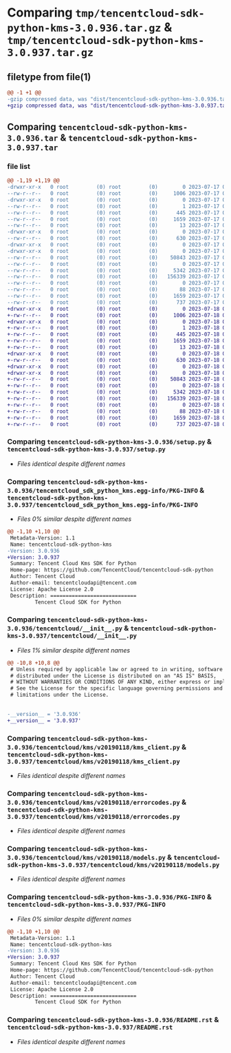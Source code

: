 # Comparing `tmp/tencentcloud-sdk-python-kms-3.0.936.tar.gz` & `tmp/tencentcloud-sdk-python-kms-3.0.937.tar.gz`

## filetype from file(1)

```diff
@@ -1 +1 @@
-gzip compressed data, was "dist/tencentcloud-sdk-python-kms-3.0.936.tar", last modified: Mon Jul 17 00:29:53 2023, max compression
+gzip compressed data, was "dist/tencentcloud-sdk-python-kms-3.0.937.tar", last modified: Tue Jul 18 00:26:24 2023, max compression
```

## Comparing `tencentcloud-sdk-python-kms-3.0.936.tar` & `tencentcloud-sdk-python-kms-3.0.937.tar`

### file list

```diff
@@ -1,19 +1,19 @@
-drwxr-xr-x   0 root         (0) root         (0)        0 2023-07-17 00:29:53.000000 tencentcloud-sdk-python-kms-3.0.936/
--rw-r--r--   0 root         (0) root         (0)     1006 2023-07-17 00:29:52.000000 tencentcloud-sdk-python-kms-3.0.936/setup.py
-drwxr-xr-x   0 root         (0) root         (0)        0 2023-07-17 00:29:53.000000 tencentcloud-sdk-python-kms-3.0.936/tencentcloud_sdk_python_kms.egg-info/
--rw-r--r--   0 root         (0) root         (0)        1 2023-07-17 00:29:53.000000 tencentcloud-sdk-python-kms-3.0.936/tencentcloud_sdk_python_kms.egg-info/dependency_links.txt
--rw-r--r--   0 root         (0) root         (0)      445 2023-07-17 00:29:53.000000 tencentcloud-sdk-python-kms-3.0.936/tencentcloud_sdk_python_kms.egg-info/SOURCES.txt
--rw-r--r--   0 root         (0) root         (0)     1659 2023-07-17 00:29:53.000000 tencentcloud-sdk-python-kms-3.0.936/tencentcloud_sdk_python_kms.egg-info/PKG-INFO
--rw-r--r--   0 root         (0) root         (0)       13 2023-07-17 00:29:53.000000 tencentcloud-sdk-python-kms-3.0.936/tencentcloud_sdk_python_kms.egg-info/top_level.txt
-drwxr-xr-x   0 root         (0) root         (0)        0 2023-07-17 00:29:53.000000 tencentcloud-sdk-python-kms-3.0.936/tencentcloud/
--rw-r--r--   0 root         (0) root         (0)      630 2023-07-17 00:29:52.000000 tencentcloud-sdk-python-kms-3.0.936/tencentcloud/__init__.py
-drwxr-xr-x   0 root         (0) root         (0)        0 2023-07-17 00:29:53.000000 tencentcloud-sdk-python-kms-3.0.936/tencentcloud/kms/
-drwxr-xr-x   0 root         (0) root         (0)        0 2023-07-17 00:29:53.000000 tencentcloud-sdk-python-kms-3.0.936/tencentcloud/kms/v20190118/
--rw-r--r--   0 root         (0) root         (0)    50843 2023-07-17 00:29:52.000000 tencentcloud-sdk-python-kms-3.0.936/tencentcloud/kms/v20190118/kms_client.py
--rw-r--r--   0 root         (0) root         (0)        0 2023-07-17 00:29:52.000000 tencentcloud-sdk-python-kms-3.0.936/tencentcloud/kms/v20190118/__init__.py
--rw-r--r--   0 root         (0) root         (0)     5342 2023-07-17 00:29:52.000000 tencentcloud-sdk-python-kms-3.0.936/tencentcloud/kms/v20190118/errorcodes.py
--rw-r--r--   0 root         (0) root         (0)   156339 2023-07-17 00:29:52.000000 tencentcloud-sdk-python-kms-3.0.936/tencentcloud/kms/v20190118/models.py
--rw-r--r--   0 root         (0) root         (0)        0 2023-07-17 00:29:52.000000 tencentcloud-sdk-python-kms-3.0.936/tencentcloud/kms/__init__.py
--rw-r--r--   0 root         (0) root         (0)       88 2023-07-17 00:29:53.000000 tencentcloud-sdk-python-kms-3.0.936/setup.cfg
--rw-r--r--   0 root         (0) root         (0)     1659 2023-07-17 00:29:53.000000 tencentcloud-sdk-python-kms-3.0.936/PKG-INFO
--rw-r--r--   0 root         (0) root         (0)      737 2023-07-17 00:29:52.000000 tencentcloud-sdk-python-kms-3.0.936/README.rst
+drwxr-xr-x   0 root         (0) root         (0)        0 2023-07-18 00:26:24.000000 tencentcloud-sdk-python-kms-3.0.937/
+-rw-r--r--   0 root         (0) root         (0)     1006 2023-07-18 00:26:24.000000 tencentcloud-sdk-python-kms-3.0.937/setup.py
+drwxr-xr-x   0 root         (0) root         (0)        0 2023-07-18 00:26:24.000000 tencentcloud-sdk-python-kms-3.0.937/tencentcloud_sdk_python_kms.egg-info/
+-rw-r--r--   0 root         (0) root         (0)        1 2023-07-18 00:26:24.000000 tencentcloud-sdk-python-kms-3.0.937/tencentcloud_sdk_python_kms.egg-info/dependency_links.txt
+-rw-r--r--   0 root         (0) root         (0)      445 2023-07-18 00:26:24.000000 tencentcloud-sdk-python-kms-3.0.937/tencentcloud_sdk_python_kms.egg-info/SOURCES.txt
+-rw-r--r--   0 root         (0) root         (0)     1659 2023-07-18 00:26:24.000000 tencentcloud-sdk-python-kms-3.0.937/tencentcloud_sdk_python_kms.egg-info/PKG-INFO
+-rw-r--r--   0 root         (0) root         (0)       13 2023-07-18 00:26:24.000000 tencentcloud-sdk-python-kms-3.0.937/tencentcloud_sdk_python_kms.egg-info/top_level.txt
+drwxr-xr-x   0 root         (0) root         (0)        0 2023-07-18 00:26:24.000000 tencentcloud-sdk-python-kms-3.0.937/tencentcloud/
+-rw-r--r--   0 root         (0) root         (0)      630 2023-07-18 00:26:24.000000 tencentcloud-sdk-python-kms-3.0.937/tencentcloud/__init__.py
+drwxr-xr-x   0 root         (0) root         (0)        0 2023-07-18 00:26:24.000000 tencentcloud-sdk-python-kms-3.0.937/tencentcloud/kms/
+drwxr-xr-x   0 root         (0) root         (0)        0 2023-07-18 00:26:24.000000 tencentcloud-sdk-python-kms-3.0.937/tencentcloud/kms/v20190118/
+-rw-r--r--   0 root         (0) root         (0)    50843 2023-07-18 00:26:24.000000 tencentcloud-sdk-python-kms-3.0.937/tencentcloud/kms/v20190118/kms_client.py
+-rw-r--r--   0 root         (0) root         (0)        0 2023-07-18 00:26:24.000000 tencentcloud-sdk-python-kms-3.0.937/tencentcloud/kms/v20190118/__init__.py
+-rw-r--r--   0 root         (0) root         (0)     5342 2023-07-18 00:26:24.000000 tencentcloud-sdk-python-kms-3.0.937/tencentcloud/kms/v20190118/errorcodes.py
+-rw-r--r--   0 root         (0) root         (0)   156339 2023-07-18 00:26:24.000000 tencentcloud-sdk-python-kms-3.0.937/tencentcloud/kms/v20190118/models.py
+-rw-r--r--   0 root         (0) root         (0)        0 2023-07-18 00:26:24.000000 tencentcloud-sdk-python-kms-3.0.937/tencentcloud/kms/__init__.py
+-rw-r--r--   0 root         (0) root         (0)       88 2023-07-18 00:26:24.000000 tencentcloud-sdk-python-kms-3.0.937/setup.cfg
+-rw-r--r--   0 root         (0) root         (0)     1659 2023-07-18 00:26:24.000000 tencentcloud-sdk-python-kms-3.0.937/PKG-INFO
+-rw-r--r--   0 root         (0) root         (0)      737 2023-07-18 00:26:24.000000 tencentcloud-sdk-python-kms-3.0.937/README.rst
```

### Comparing `tencentcloud-sdk-python-kms-3.0.936/setup.py` & `tencentcloud-sdk-python-kms-3.0.937/setup.py`

 * *Files identical despite different names*

### Comparing `tencentcloud-sdk-python-kms-3.0.936/tencentcloud_sdk_python_kms.egg-info/PKG-INFO` & `tencentcloud-sdk-python-kms-3.0.937/tencentcloud_sdk_python_kms.egg-info/PKG-INFO`

 * *Files 0% similar despite different names*

```diff
@@ -1,10 +1,10 @@
 Metadata-Version: 1.1
 Name: tencentcloud-sdk-python-kms
-Version: 3.0.936
+Version: 3.0.937
 Summary: Tencent Cloud Kms SDK for Python
 Home-page: https://github.com/TencentCloud/tencentcloud-sdk-python
 Author: Tencent Cloud
 Author-email: tencentcloudapi@tencent.com
 License: Apache License 2.0
 Description: ============================
         Tencent Cloud SDK for Python
```

### Comparing `tencentcloud-sdk-python-kms-3.0.936/tencentcloud/__init__.py` & `tencentcloud-sdk-python-kms-3.0.937/tencentcloud/__init__.py`

 * *Files 1% similar despite different names*

```diff
@@ -10,8 +10,8 @@
 # Unless required by applicable law or agreed to in writing, software
 # distributed under the License is distributed on an "AS IS" BASIS,
 # WITHOUT WARRANTIES OR CONDITIONS OF ANY KIND, either express or implied.
 # See the License for the specific language governing permissions and
 # limitations under the License.
 
 
-__version__ = '3.0.936'
+__version__ = '3.0.937'
```

### Comparing `tencentcloud-sdk-python-kms-3.0.936/tencentcloud/kms/v20190118/kms_client.py` & `tencentcloud-sdk-python-kms-3.0.937/tencentcloud/kms/v20190118/kms_client.py`

 * *Files identical despite different names*

### Comparing `tencentcloud-sdk-python-kms-3.0.936/tencentcloud/kms/v20190118/errorcodes.py` & `tencentcloud-sdk-python-kms-3.0.937/tencentcloud/kms/v20190118/errorcodes.py`

 * *Files identical despite different names*

### Comparing `tencentcloud-sdk-python-kms-3.0.936/tencentcloud/kms/v20190118/models.py` & `tencentcloud-sdk-python-kms-3.0.937/tencentcloud/kms/v20190118/models.py`

 * *Files identical despite different names*

### Comparing `tencentcloud-sdk-python-kms-3.0.936/PKG-INFO` & `tencentcloud-sdk-python-kms-3.0.937/PKG-INFO`

 * *Files 0% similar despite different names*

```diff
@@ -1,10 +1,10 @@
 Metadata-Version: 1.1
 Name: tencentcloud-sdk-python-kms
-Version: 3.0.936
+Version: 3.0.937
 Summary: Tencent Cloud Kms SDK for Python
 Home-page: https://github.com/TencentCloud/tencentcloud-sdk-python
 Author: Tencent Cloud
 Author-email: tencentcloudapi@tencent.com
 License: Apache License 2.0
 Description: ============================
         Tencent Cloud SDK for Python
```

### Comparing `tencentcloud-sdk-python-kms-3.0.936/README.rst` & `tencentcloud-sdk-python-kms-3.0.937/README.rst`

 * *Files identical despite different names*

